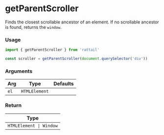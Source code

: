 # getParentScroller

Finds the closest scrollable ancestor of an element. If no scrollable ancestor is found, returns the `window`.

### Usage

```ts
import { getParentScroller } from 'rattail'

const scroller = getParentScroller(document.querySelector('div'))
```

### Arguments

| Arg  | Type          | Defaults |
| ---- | ------------- | -------- |
| `el` | `HTMLElement` |          |

### Return

| Type                    |
| ----------------------- |
| `HTMLElement \| Window` |
